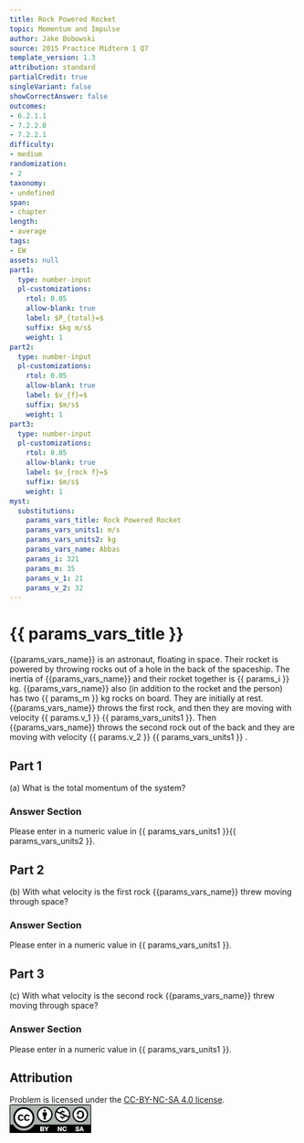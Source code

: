 ```yaml
---
title: Rock Powered Rocket
topic: Momentum and Impulse
author: Jake Bobowski
source: 2015 Practice Midterm 1 Q7
template_version: 1.3
attribution: standard
partialCredit: true
singleVariant: false
showCorrectAnswer: false
outcomes:
- 6.2.1.1
- 7.2.2.0
- 7.2.2.1
difficulty:
- medium
randomization:
- 2
taxonomy:
- undefined
span:
- chapter
length:
- average
tags:
- EW
assets: null
part1:
  type: number-input
  pl-customizations:
    rtol: 0.05
    allow-blank: true
    label: $P_{total}=$
    suffix: $kg m/s$
    weight: 1
part2:
  type: number-input
  pl-customizations:
    rtol: 0.05
    allow-blank: true
    label: $v_{f}=$
    suffix: $m/s$
    weight: 1
part3:
  type: number-input
  pl-customizations:
    rtol: 0.05
    allow-blank: true
    label: $v_{rock f}=$
    suffix: $m/s$
    weight: 1
myst:
  substitutions:
    params_vars_title: Rock Powered Rocket
    params_vars_units1: m/s
    params_vars_units2: kg
    params_vars_name: Abbas
    params_i: 321
    params_m: 35
    params_v_1: 21
    params_v_2: 32
---
```

# {{ params_vars_title }}
{{params_vars_name}} is an astronaut, floating in space.
Their rocket is powered by throwing rocks out of a hole in the back of the spaceship.
The inertia of {{params_vars_name}} and their rocket together is {{ params_i }} kg.
{{params_vars_name}} also (in addition to the rocket and the person) has two {{ params_m }} kg rocks on board.
They are initially at rest.
{{params_vars_name}} throws the first rock, and then they are moving with velocity {{ params.v_1 }} {{ params_vars_units1 }}.
Then {{params_vars_name}} throws the second rock out of the back and they are moving with velocity {{ params.v_2 }} {{ params_vars_units1 }} .

## Part 1

(a) What is the total momentum of the system?

### Answer Section

Please enter in a numeric value in {{ params_vars_units1 }}{{ params_vars_units2 }}.

## Part 2

(b) With what velocity is the first rock {{params_vars_name}} threw moving through space?

### Answer Section

Please enter in a numeric value in {{ params_vars_units1 }}.

## Part 3

(c) With what velocity is the second rock {{params_vars_name}} threw moving through space?

### Answer Section

Please enter in a numeric value in {{ params_vars_units1 }}.

## Attribution

Problem is licensed under the [CC-BY-NC-SA 4.0 license](https://creativecommons.org/licenses/by-nc-sa/4.0/).<br> ![The Creative Commons 4.0 license requiring attribution-BY, non-commercial-NC, and share-alike-SA license.](https://raw.githubusercontent.com/firasm/bits/master/by-nc-sa.png)